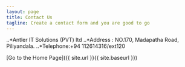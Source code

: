 ```yaml
---
layout: page
title: Contact Us
tagline: Create a contact form and you are good to go
---
```


..*Antler IT Solutions (PVT) ltd
..*Address : NO.170,
Madapatha Road,
Piliyandala.
..*Telephone:+94 112614316/ext120

[Go to the Home Page]({{ site.url }}{{ site.baseurl }})
